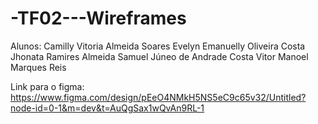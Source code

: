 # -TF02---Wireframes
Alunos: Camilly Vitoria Almeida Soares
Evelyn Emanuelly Oliveira Costa
Jhonata Ramires Almeida
Samuel Júneo de Andrade Costa
Vitor Manoel Marques Reis

Link para o figma: https://www.figma.com/design/pEeO4NMkH5NS5eC9c65v32/Untitled?node-id=0-1&m=dev&t=AuQgSax1wQvAn9RL-1